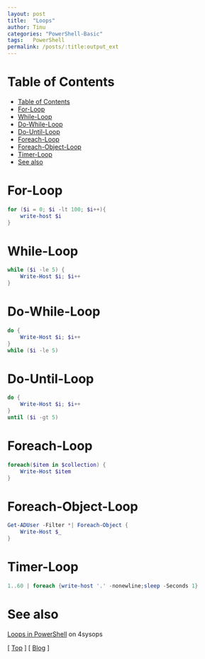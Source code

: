 ```yaml
---
layout: post
title:  "Loops"
author: Tinu
categories: "PowerShell-Basic"
tags:   PowerShell
permalink: /posts/:title:output_ext
---
```


# Table of Contents

- [Table of Contents](#table-of-contents)
- [For-Loop](#for-loop)
- [While-Loop](#while-loop)
- [Do-While-Loop](#do-while-loop)
- [Do-Until-Loop](#do-until-loop)
- [Foreach-Loop](#foreach-loop)
- [Foreach-Object-Loop](#foreach-object-loop)
- [Timer-Loop](#timer-loop)
- [See also](#see-also)

# For-Loop

````powershell
for ($i = 0; $i -lt 100; $i++){
    write-host $i
}
````

# While-Loop

````powershell
while ($i -le 5) {
    Write-Host $i; $i++
}
````

# Do-While-Loop

````powershell
do {
    Write-Host $i; $i++
}
while ($i -le 5)
````

# Do-Until-Loop

````powershell
do {
    Write-Host $i; $i++
}
until ($i -gt 5)
````

# Foreach-Loop

````powershell
foreach($item in $collection) {
    Write-Host $item
}
````

# Foreach-Object-Loop

````powershell
Get-ADUser -Filter *| Foreach-Object {
    Write-Host $_
}
````

# Timer-Loop

````powershell
1..60 | foreach {write-host '.' -nonewline;sleep -Seconds 1}
````

# See also

[Loops in PowerShell](https://4sysops.com/archives/powershell-loops-for-foreach-while-do-until-continue-break/) on 4sysops

[ [Top](#table-of-contents) ] [ [Blog](../categories.html) ]